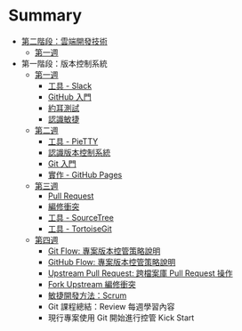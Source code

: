 # Summary

* [第二階段：雲端開發技術](season2/README.md)
  * [第一週](season2/week1.md)
* 第一階段：版本控制系統
  * [第一週](week1.md)
    * [工具 - Slack](tools/slack/README.md)
    * [GitHub 入門](vcs/github/README.md)
    * [約耳測試](joel/joel-test/README.md)
    * [認識敏捷](agile/README.md)
  * [第二週](week2.md)
    * [工具 - PieTTY](tools/pietty/README.md)
    * [認識版本控制系統](vcs/README.md)
    * [Git 入門](vcs/git/README.md)
    * [實作 - GitHub Pages](vcs/lab-github-pages/README.md)
  * [第三週](week3.md)
    * [Pull Request](vcs/git/pull-request/README.md)
    * [編修衝突](vcs/git/conflict/README.md)
    * [工具 - SourceTree](tools/sourcetree/README.md)
    * [工具 - TortoiseGit](tools/tortoisegit/README.md)
  * [第四週](week4.md)
    * [Git Flow: 專案版本控管策略說明](./vcs/git/flow/README.md)
    * [GitHub Flow: 專案版本控管策略說明](./vcs/git/githubflow//README.md)
    * [Upstream Pull Request: 跨檔案庫 Pull Request 操作](./vcs/git/upstream-pull-request/README.md)
    * [Fork Upstream 編修衝突](./vcs/git/fork-upstream-conflict/README.md)
    * [敏捷開發方法：Scrum](agile/scrum/README.md)
    * Git 課程總結：Review 每週學習內容
    * 現行專案使用 Git 開始進行控管 Kick Start
